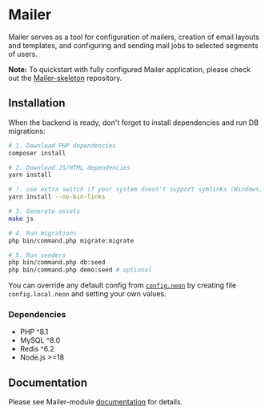 # Mailer

Mailer serves as a tool for configuration of mailers, creation of email layouts and
templates, and configuring and sending mail jobs to selected segments of users.

**Note:** To quickstart with fully configured Mailer application, please check out the [Mailer-skeleton](https://github.com/remp2020/mailer-skeleton) repository.


## Installation

When the backend is ready, don't forget to install dependencies and run DB migrations:

```bash
# 1. Download PHP dependencies
composer install

# 2. Download JS/HTML dependencies
yarn install

# !. use extra switch if your system doesn't support symlinks (Windows; can be enabled)
yarn install --no-bin-links

# 3. Generate assets
make js

# 4. Run migrations
php bin/command.php migrate:migrate

# 5. Run seeders
php bin/command.php db:seed
php bin/command.php demo:seed # optional
```

You can override any default config from
[`config.neon`](./app/config/config.neon) by creating file
`config.local.neon` and setting your own values.

### Dependencies

- PHP ^8.1
- MySQL ^8.0
- Redis ^6.2
- Node.js >=18

## Documentation

Please see Mailer-module [documentation](./extensions/mailer-module/README.md) for details.
